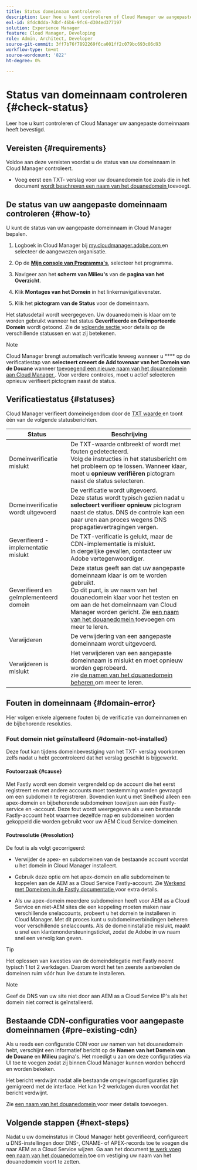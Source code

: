 ```yaml
---
title: Status domeinnaam controleren
description: Leer hoe u kunt controleren of Cloud Manager uw aangepaste domeinnaam heeft bevestigd.
exl-id: 8fdc8dda-7dbf-46b6-9fc6-d304ed377197
solution: Experience Manager
feature: Cloud Manager, Developing
role: Admin, Architect, Developer
source-git-commit: 3ff7b76f7892269f6ca001ff2c079bc693c06d93
workflow-type: tm+mt
source-wordcount: '822'
ht-degree: 0%

---
```



# Status van domeinnaam controleren {#check-status}

Leer hoe u kunt controleren of Cloud Manager uw aangepaste domeinnaam heeft bevestigd.

## Vereisten {#requirements}

Voldoe aan deze vereisten voordat u de status van uw domeinnaam in Cloud Manager controleert.

* Voeg eerst een TXT- verslag voor uw douanedomein toe zoals die in het document [ wordt beschreven een naam van het douanedomein ](/help/implementing/cloud-manager/custom-domain-names/add-custom-domain-name.md) toevoegt.

## De status van uw aangepaste domeinnaam controleren {#how-to}

U kunt de status van uw aangepaste domeinnaam in Cloud Manager bepalen.

1. Logboek in Cloud Manager bij [ my.cloudmanager.adobe.com ](https://my.cloudmanager.adobe.com/) en selecteer de aangewezen organisatie.

1. Op de **[Mijn console van Programma&#39;s](/help/implementing/cloud-manager/navigation.md#my-programs)**, selecteer het programma.

1. Navigeer aan het **scherm van Milieu&#39;s** van de **pagina van het Overzicht**.

1. Klik **Montages van het Domein** in het linkernavigatievenster.

1. Klik het **pictogram van de Status** voor de domeinnaam.

Het statusdetail wordt weergegeven. Uw douanedomein is klaar om te worden gebruikt wanneer het status **Geverifieerde en Geïmporteerde Domein** wordt getoond. Zie de [ volgende sectie ](#statuses) voor details op de verschillende statussen en wat zij betekenen.

>[!NOTE]
>
>Cloud Manager brengt automatisch verificatie teweeg wanneer u **** op de verificatiestap van **selecteert creeert de Add tovenaar van het Domein van de Douane** wanneer [ toevoegend een nieuwe naam van het douanedomein aan Cloud Manager ](/help/implementing/cloud-manager/custom-domain-names/add-custom-domain-name.md). Voor verdere controles, moet u actief selecteren opnieuw verifieert pictogram naast de status.

## Verificatiestatus {#statuses}

Cloud Manager verifieert domeineigendom door de [ TXT waarde ](/help/implementing/cloud-manager/custom-domain-names/add-custom-domain-name.md) en toont één van de volgende statusberichten.

| Status | Beschrijving |
| --- | --- |
| Domeinverificatie mislukt | De TXT-waarde ontbreekt of wordt met fouten gedetecteerd.<br> Volg de instructies in het statusbericht om het probleem op te lossen. Wanneer klaar, moet u **opnieuw verifiëren** pictogram naast de status selecteren. |
| Domeinverificatie wordt uitgevoerd | De verificatie wordt uitgevoerd.<br> Deze status wordt typisch gezien nadat u **selecteert verifieer opnieuw** pictogram naast de status. DNS de controle kan een paar uren aan proces wegens DNS propagatievertragingen vergen. |
| Geverifieerd - implementatie mislukt | De TXT-verificatie is gelukt, maar de CDN-implementatie is mislukt.<br> In dergelijke gevallen, contacteer uw Adobe vertegenwoordiger. |
| Geverifieerd en geïmplementeerd domein | Deze status geeft aan dat uw aangepaste domeinnaam klaar is om te worden gebruikt.<br> Op dit punt, is uw naam van het douanedomein klaar voor het testen en om aan de het domeinnaam van Cloud Manager worden gericht. Zie [ een naam van het douanedomein ](/help/implementing/cloud-manager/custom-domain-names/add-custom-domain-name.md) toevoegen om meer te leren. |
| Verwijderen | De verwijdering van een aangepaste domeinnaam wordt uitgevoerd. |
| Verwijderen is mislukt | Het verwijderen van een aangepaste domeinnaam is mislukt en moet opnieuw worden geprobeerd.<br> zie [ de namen van het douanedomein beheren ](/help/implementing/cloud-manager/custom-domain-names/managing-custom-domain-names.md) om meer te leren. |


## Fouten in domeinnaam {#domain-error}

Hier volgen enkele algemene fouten bij de verificatie van domeinnamen en de bijbehorende resoluties.

### Fout domein niet geïnstalleerd {#domain-not-installed}

Deze fout kan tijdens domeinbevestiging van het TXT- verslag voorkomen zelfs nadat u hebt gecontroleerd dat het verslag geschikt is bijgewerkt.

#### Foutoorzaak {#cause}

Met Fastly wordt een domein vergrendeld op de account die het eerst registreert en met andere accounts moet toestemming worden gevraagd om een subdomein te registreren. Bovendien kunt u met Snelheid alleen een apex-domein en bijbehorende subdomeinen toewijzen aan één Fastly-service en -account. Deze fout wordt weergegeven als u een bestaande Fastly-account hebt waarmee dezelfde map en subdomeinen worden gekoppeld die worden gebruikt voor uw AEM Cloud Service-domeinen.

#### Foutresolutie {#resolution}

De fout is als volgt gecorrigeerd:

* Verwijder de apex- en subdomeinen van de bestaande account voordat u het domein in Cloud Manager installeert.

* Gebruik deze optie om het apex-domein en alle subdomeinen te koppelen aan de AEM as a Cloud Service Fastly-account. Zie [ Werkend met Domeinen in de Fastly documentatie ](https://docs.fastly.com/en/guides/working-with-domains) voor extra details.

* Als uw apex-domein meerdere subdomeinen heeft voor AEM as a Cloud Service en niet-AEM sites die een koppeling moeten maken naar verschillende snelaccounts, probeert u het domein te installeren in Cloud Manager. Met dit proces kunt u subdomeinverbindingen beheren voor verschillende snelaccounts. Als de domeininstallatie mislukt, maakt u snel een klantenondersteuningsticket, zodat de Adobe in uw naam snel een vervolg kan geven.

>[!TIP]
>
>Het oplossen van kwesties van de domeindelegatie met Fastly neemt typisch 1 tot 2 werkdagen. Daarom wordt het ten zeerste aanbevolen de domeinen ruim vóór hun live datum te installeren.

>[!NOTE]
>
>Geef de DNS van uw site niet door aan AEM as a Cloud Service IP&#39;s als het domein niet correct is geïnstalleerd.

## Bestaande CDN-configuraties voor aangepaste domeinnamen {#pre-existing-cdn}

Als u reeds een configuratie CDN voor uw namen van het douanedomein hebt, verschijnt een informatief bericht op de **Namen van het Domein van de Douane** en **Milieu** pagina&#39;s. Het moedigt u aan om deze configuraties via UI toe te voegen zodat zij binnen Cloud Manager kunnen worden beheerd en worden bekeken.

Het bericht verdwijnt nadat alle bestaande omgevingsconfiguraties zijn gemigreerd met de interface. Het kan 1-2 werkdagen duren voordat het bericht verdwijnt.

Zie [ een naam van het douanedomein ](/help/implementing/cloud-manager/custom-domain-names/add-custom-domain-name.md) voor meer details toevoegen.

## Volgende stappen {#next-steps}

Nadat u uw domeinstatus in Cloud Manager hebt geverifieerd, configureert u DNS-instellingen door DNS-, CNAME- of APEX-records toe te voegen die naar AEM as a Cloud Service wijzen. Ga aan het document [ te werk voeg een naam van het douanedomein ](/help/implementing/cloud-manager/custom-domain-names/add-custom-domain-name.md) toe om vestiging uw naam van het douanedomein voort te zetten.
